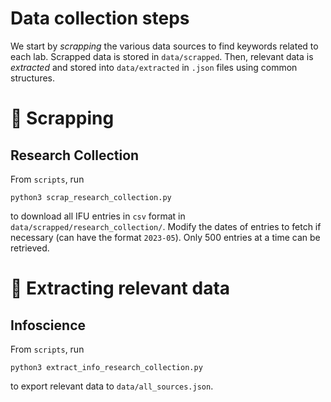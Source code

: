 # Data collection steps

We start by _scrapping_ the various data sources to find keywords related to each lab. Scrapped data is stored in `data/scrapped`. Then, relevant data is _extracted_ and stored into `data/extracted` in `.json` files using common structures.


# 🔎 Scrapping

## Research Collection

From `scripts`, run
```
python3 scrap_research_collection.py
```
to download all IFU entries in `csv` format in `data/scrapped/research_collection/`. Modify the dates of entries to fetch if necessary (can have the format `2023-05`). Only 500 entries at a time can be retrieved.


# 🧹 Extracting relevant data

## Infoscience

From `scripts`, run
```
python3 extract_info_research_collection.py
```
to export relevant data to `data/all_sources.json`.
